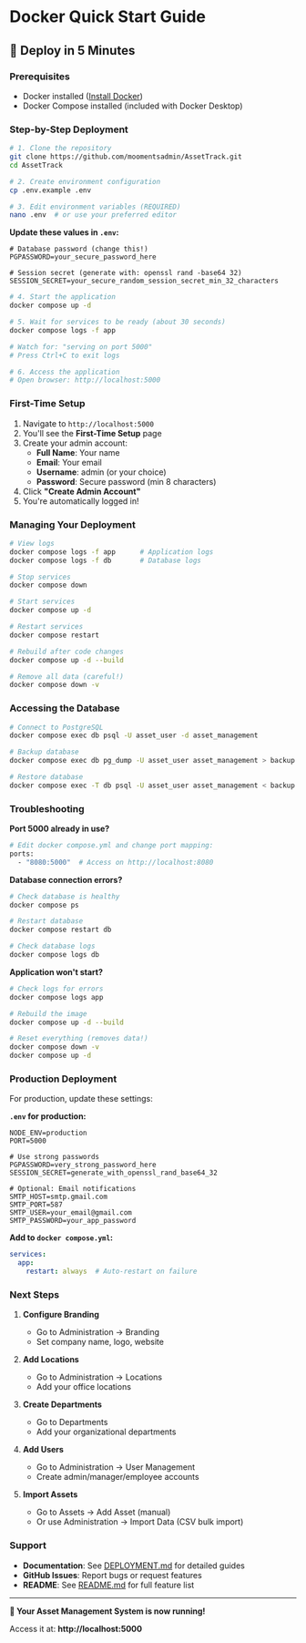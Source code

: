 # Docker Quick Start Guide

## 🚀 Deploy in 5 Minutes

### Prerequisites
- Docker installed ([Install Docker](https://docs.docker.com/get-docker/))
- Docker Compose installed (included with Docker Desktop)

### Step-by-Step Deployment

```bash
# 1. Clone the repository
git clone https://github.com/moomentsadmin/AssetTrack.git
cd AssetTrack

# 2. Create environment configuration
cp .env.example .env

# 3. Edit environment variables (REQUIRED)
nano .env  # or use your preferred editor
```

**Update these values in `.env`:**
```env
# Database password (change this!)
PGPASSWORD=your_secure_password_here

# Session secret (generate with: openssl rand -base64 32)
SESSION_SECRET=your_secure_random_session_secret_min_32_characters
```

```bash
# 4. Start the application
docker compose up -d

# 5. Wait for services to be ready (about 30 seconds)
docker compose logs -f app

# Watch for: "serving on port 5000"
# Press Ctrl+C to exit logs

# 6. Access the application
# Open browser: http://localhost:5000
```

### First-Time Setup

1. Navigate to `http://localhost:5000`
2. You'll see the **First-Time Setup** page
3. Create your admin account:
   - **Full Name**: Your name
   - **Email**: Your email
   - **Username**: admin (or your choice)
   - **Password**: Secure password (min 8 characters)
4. Click **"Create Admin Account"**
5. You're automatically logged in!

### Managing Your Deployment

```bash
# View logs
docker compose logs -f app      # Application logs
docker compose logs -f db       # Database logs

# Stop services
docker compose down

# Start services
docker compose up -d

# Restart services
docker compose restart

# Rebuild after code changes
docker compose up -d --build

# Remove all data (careful!)
docker compose down -v
```

### Accessing the Database

```bash
# Connect to PostgreSQL
docker compose exec db psql -U asset_user -d asset_management

# Backup database
docker compose exec db pg_dump -U asset_user asset_management > backup.sql

# Restore database
docker compose exec -T db psql -U asset_user asset_management < backup.sql
```

### Troubleshooting

**Port 5000 already in use?**
```bash
# Edit docker compose.yml and change port mapping:
ports:
  - "8080:5000"  # Access on http://localhost:8080
```

**Database connection errors?**
```bash
# Check database is healthy
docker compose ps

# Restart database
docker compose restart db

# Check database logs
docker compose logs db
```

**Application won't start?**
```bash
# Check logs for errors
docker compose logs app

# Rebuild the image
docker compose up -d --build

# Reset everything (removes data!)
docker compose down -v
docker compose up -d
```

### Production Deployment

For production, update these settings:

**`.env` for production:**
```env
NODE_ENV=production
PORT=5000

# Use strong passwords
PGPASSWORD=very_strong_password_here
SESSION_SECRET=generate_with_openssl_rand_base64_32

# Optional: Email notifications
SMTP_HOST=smtp.gmail.com
SMTP_PORT=587
SMTP_USER=your_email@gmail.com
SMTP_PASSWORD=your_app_password
```

**Add to `docker compose.yml`:**
```yaml
services:
  app:
    restart: always  # Auto-restart on failure
```

### Next Steps

1. **Configure Branding**
   - Go to Administration → Branding
   - Set company name, logo, website

2. **Add Locations**
   - Go to Administration → Locations
   - Add your office locations

3. **Create Departments**
   - Go to Departments
   - Add your organizational departments

4. **Add Users**
   - Go to Administration → User Management
   - Create admin/manager/employee accounts

5. **Import Assets**
   - Go to Assets → Add Asset (manual)
   - Or use Administration → Import Data (CSV bulk import)

### Support

- **Documentation**: See [DEPLOYMENT.md](DEPLOYMENT.md) for detailed guides
- **GitHub Issues**: Report bugs or request features
- **README**: See [README.md](README.md) for full feature list

---

**🎉 Your Asset Management System is now running!**

Access it at: **http://localhost:5000**

